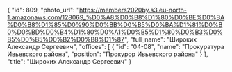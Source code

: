 {
    "id": 809,
    "photo_url": "https://members2020by.s3.eu-north-1.amazonaws.com/128069_%D0%A8%D0%B8%D1%80%D0%BE%D0%BA%D0%B8%D1%85%D0%90%D0%BB%D0%B5%D0%BA%D1%81%D0%B0%D0%BD%D0%B4%D1%80%D0%A1%D0%B5%D1%80%D0%B3%D0%B5%D0%B5%D0%B2%D0%B8%D1%87",
    "full_name": "Широких Александр Сергеевич",
    "offices": [
        {
            "id": "04-08",
            "name": "Прокуратура Ивьевского района",
            "position": "Прокурор Ивьевского района"
        }
    ],
    "title": "Широких Александр Сергеевич"
}